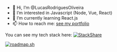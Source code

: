 - 👋 Hi, I’m @LucasRodriguesOliveira
- 👀 I’m interested in Javascript (Node, Vue, React)
- 🌱 I’m currently learning React.js
- 📫 How to reach me: [see my portfolio](http://lucasoliveira.surge.sh)

You can see my tech stack here: [![StackShare](http://img.shields.io/badge/tech-stack-0690fa.svg?style=flat)](https://stackshare.io/lucasrodriguesoliveira/personal)

[![roadmap.sh](https://api.roadmap.sh/v1-badge/wide/649c9992d99c9d67319dfbd5?variant=dark&roadmaps=backend%2Creact%2Cnodejs%2Cjavascript)](https://roadmap.sh)
